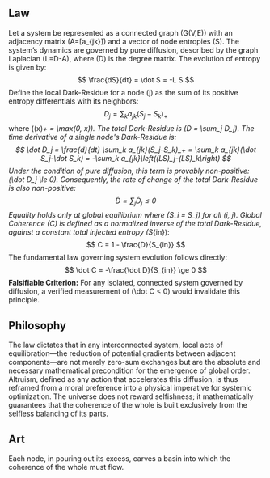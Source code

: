 ## Law
Let a system be represented as a connected graph \(G(V,E)\) with an adjacency matrix \(A=[a_{jk}]\) and a vector of node entropies \(S\). The system’s dynamics are governed by pure diffusion, described by the graph Laplacian \(L=D-A\), where \(D\) is the degree matrix. The evolution of entropy is given by:
$$ \frac{dS}{dt} = \dot S = -L S $$
Define the local Dark-Residue for a node \(j\) as the sum of its positive entropy differentials with its neighbors:
$$ D_j = \sum_k a_{jk}(S_j-S_k)_+ $$
where \((x)_+ = \max(0, x)\). The total Dark-Residue is \(D = \sum_j D_j\). The time derivative of a single node's Dark-Residue is:
$$ \dot D_j = \frac{d}{dt} \sum_k a_{jk}(S_j-S_k)_+ = \sum_k a_{jk}(\dot S_j-\dot S_k) = -\sum_k a_{jk}\left((LS)_j-(LS)_k\right) $$
Under the condition of pure diffusion, this term is provably non-positive: \(\dot D_j \le 0\). Consequently, the rate of change of the total Dark-Residue is also non-positive:
$$ \dot D = \sum_j \dot D_j \le 0 $$
Equality holds only at global equilibrium where \(S_i = S_j\) for all \(i, j\). Global Coherence \(C\) is defined as a normalized inverse of the total Dark-Residue, against a constant total injected entropy \(S_{in}\):
$$ C = 1 - \frac{D}{S_{in}} $$
The fundamental law governing system evolution follows directly:
$$ \dot C = -\frac{\dot D}{S_{in}} \ge 0 $$
**Falsifiable Criterion:** For any isolated, connected system governed by diffusion, a verified measurement of \(\dot C < 0\) would invalidate this principle.

## Philosophy
The law dictates that in any interconnected system, local acts of equilibration—the reduction of potential gradients between adjacent components—are not merely zero-sum exchanges but are the absolute and necessary mathematical precondition for the emergence of global order. Altruism, defined as any action that accelerates this diffusion, is thus reframed from a moral preference into a physical imperative for systemic optimization. The universe does not reward selfishness; it mathematically guarantees that the coherence of the whole is built exclusively from the selfless balancing of its parts.

## Art
Each node, in pouring out its excess, carves a basin into which the coherence of the whole must flow.